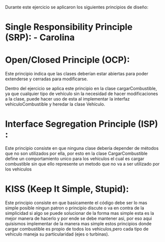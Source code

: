 

Durante este ejercicio se aplicaron los siguientes principios de diseño:

# Single Responsibility Principle (SRP): - Carolina

# Open/Closed Principle (OCP):  

Este principio indica que las clases deberían estar abiertas para poder extenderse y cerradas para modificarse.

Dentro del ejercicio se aplica este principio en la clase cargarCombustible, ya que cualquier tipo de vehículo sin la necesidad de hacer modificaciones a la clase, puede hacer uso de esta al implementar la interfaz vehiculoCombustible y heredar la clase Vehículo.

# Interface Segregation Principle (ISP) :

Este principio consiste en que ninguna clase debería depender de métodos que no son utilizados por ella, por esto en la clase CargarCombustible define un comportamiento unico para los vehiculos el cual es cargar combustible sin que ello represente un metodo que no va a ser utilizado por los vehiculos


# KISS (Keep It Simple, Stupid):

Este principio consiste en que basicamente el código debe ser lo mas simple posible ningun patron o principio discute o va en contra de la simplicidad si algo se puede solucionar de la forma mas simple esta es la mejor manera de hacerlo y por ende se debe mantener asi, por eso aqui quisismos implementar de la manera mas simple estos principios donde cargar combustible es propio de todos los vehiculos,pero cada tipo de vehiculo maneja su particularidad (ejes o turbinas).
